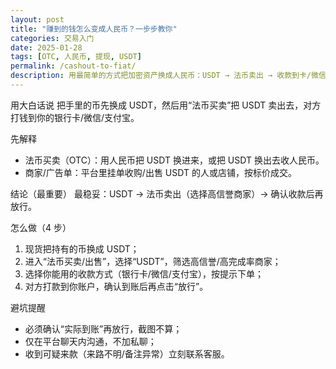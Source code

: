 ```yaml
---
layout: post
title: "赚到的钱怎么变成人民币？一步步教你"
categories: 交易入门
date: 2025-01-28
tags: [OTC, 人民币, 提现, USDT]
permalink: /cashout-to-fiat/
description: 用最简单的方式把加密资产换成人民币：USDT → 法币卖出 → 收款到卡/微信/支付宝。
---
```


用大白话说
把手里的币先换成 USDT，然后用“法币买卖”把 USDT 卖出去，对方打钱到你的银行卡/微信/支付宝。

先解释
- 法币买卖（OTC）：用人民币把 USDT 换进来，或把 USDT 换出去收人民币。
- 商家/广告单：平台里挂单收购/出售 USDT 的人或店铺，按标价成交。

结论（最重要）
最稳妥：USDT → 法币卖出（选择高信誉商家）→ 确认收款后再放行。

怎么做（4 步）
1) 现货把持有的币换成 USDT；
2) 进入“法币买卖/出售”，选择“USDT”，筛选高信誉/高完成率商家；
3) 选择你能用的收款方式（银行卡/微信/支付宝），按提示下单；
4) 对方打款到你账户，确认到账后再点击“放行”。

避坑提醒
- 必须确认“实际到账”再放行，截图不算；
- 仅在平台聊天内沟通，不加私聊；
- 收到可疑来款（来路不明/备注异常）立刻联系客服。


